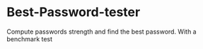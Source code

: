 # Best-Password-tester
Compute passwords strength and find the best password. With a benchmark test




